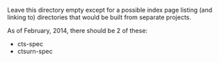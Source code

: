 Leave this directory empty except for a possible index page listing (and linking to) directories that would be built from separate projects.

As of February, 2014, there should be 2 of these:

- cts-spec
- ctsurn-spec

